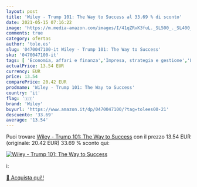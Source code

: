 ```yaml
---
layout: post
title: 'Wiley - Trump 101: The Way to Success al 33.69 % di sconto'
date: 2021-05-15 07:16:22
image: 'https://m.media-amazon.com/images/I/41qZRvK3fuL._SL500_._SL400_.jpg'
comments: true
category: ofertas
author: 'tole.es'
slug: '0470047100-it Wiley - Trump 101: The Way to Success'
sku: '0470047100-it'
tags: [ 'Economia, affari e finanza','Impresa, strategia e gestione','Libri','wiley', ]
actualPrice: 13.54 EUR
currency: EUR
price: 13.54
comparePrice: 20.42 EUR
prodname: 'Wiley - Trump 101: The Way to Success'
country: 'it'
flag: '🇮🇹'
brand: 'Wiley'
buyurl: 'https://www.amazon.it/dp/0470047100/?tag=tolees00-21'
descuento: '33.69'
average: '13.54'
---
```


Puoi trovare [Wiley - Trump 101: The Way to Success](https://www.amazon.it/dp/0470047100/?tag=tolees00-21) con il prezzo 13.54 EUR (originale: 20.42 EUR) 33.69 % sconto qui:

[![Wiley - Trump 101: The Way to Success](https://m.media-amazon.com/images/I/41qZRvK3fuL._SL500_._SL400_.jpg)](https://www.amazon.it/dp/0470047100/?tag=tolees00-21)

ℹ️:


[🛒 Acquista qui!!](https://www.amazon.it/dp/0470047100/?tag=tolees00-21)
